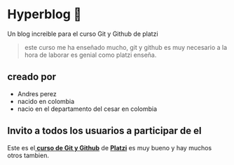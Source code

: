 # Hyperblog 💚
Un blog increible para el curso Git y Github de platzi
> este curso me ha enseñado mucho, git y github es muy necesario a la hora de laborar 
es genial como platzi enseña.

## creado por
* Andres perez
* nacido en colombia
* nacio en el departamento del cesar en colombia


## Invito a todos los usuarios a participar de el
Este es el[ **curso de Git y Github**](https://platzi.com/cursos/git-github/ " curso de Git y Github") de [**Platzi**](https://platzi.com/ "Platzi") es muy bueno y hay muchos otros tambien.